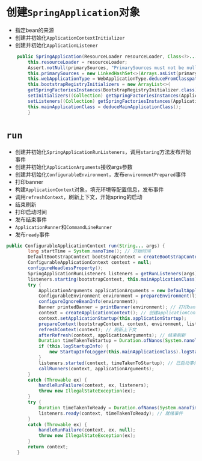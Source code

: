# 创建`SpringApplication`对象
- 指定bean的来源
- 创建并初始化`ApplicationContextInitializer`
- 创建并初始化`ApplicationListener`
```java
	public SpringApplication(ResourceLoader resourceLoader, Class<?>... primarySources) {
        this.resourceLoader = resourceLoader;
        Assert.notNull(primarySources, "PrimarySources must not be null");
        this.primarySources = new LinkedHashSet<>(Arrays.asList(primarySources));
        this.webApplicationType = WebApplicationType.deduceFromClasspath();
        this.bootstrapRegistryInitializers = new ArrayList<>(
        getSpringFactoriesInstances(BootstrapRegistryInitializer.class));
        setInitializers((Collection) getSpringFactoriesInstances(ApplicationContextInitializer.class));
        setListeners((Collection) getSpringFactoriesInstances(ApplicationListener.class));
        this.mainApplicationClass = deduceMainApplicationClass();
        }  
```
# `run`
- 创建并初始化`SpringApplicationRunListeners`，调用`staring`方法发布开始事件
- 创建并初始化`ApplicationArguments`接收args参数
- 创建并初始化`ConfigurableEnvironment`，发布`environmentPrepared`事件
- 打印banner
- 构建`ApplicationContext`对象，填充环境等配置信息，发布事件
- 调用`refreshContext`，刷新上下文，开始spring的启动
- 结束刷新
- 打印启动时间
- 发布结束事件
- `ApplicationRunner`和`CommandLineRunner`
- 发布`ready`事件
```java
public ConfigurableApplicationContext run(String... args) {
		long startTime = System.nanoTime(); // 开始时间
		DefaultBootstrapContext bootstrapContext = createBootstrapContext();
		ConfigurableApplicationContext context = null;
		configureHeadlessProperty();
		SpringApplicationRunListeners listeners = getRunListeners(args);
		listeners.starting(bootstrapContext, this.mainApplicationClass); //开始事件
		try {
			ApplicationArguments applicationArguments = new DefaultApplicationArguments(args); // 接收参数
			ConfigurableEnvironment environment = prepareEnvironment(listeners, bootstrapContext, applicationArguments);// 准备环境
			configureIgnoreBeanInfo(environment);
			Banner printedBanner = printBanner(environment); // 打印banner
			context = createApplicationContext(); // 创建applicationContext
			context.setApplicationStartup(this.applicationStartup);
			prepareContext(bootstrapContext, context, environment, listeners, applicationArguments, printedBanner); //准备上下文
			refreshContext(context); // 刷新上下文
			afterRefresh(context, applicationArguments); // 结束刷新
			Duration timeTakenToStartup = Duration.ofNanos(System.nanoTime() - startTime); // 启动时间
			if (this.logStartupInfo) {
				new StartupInfoLogger(this.mainApplicationClass).logStarted(getApplicationLog(), timeTakenToStartup);
			}
			listeners.started(context, timeTakenToStartup); // 已启动事件
			callRunners(context, applicationArguments); 
		}
		catch (Throwable ex) {
			handleRunFailure(context, ex, listeners);
			throw new IllegalStateException(ex);
		}
		try {
			Duration timeTakenToReady = Duration.ofNanos(System.nanoTime() - startTime);
			listeners.ready(context, timeTakenToReady); // 就绪事件
		}
		catch (Throwable ex) {
			handleRunFailure(context, ex, null);
			throw new IllegalStateException(ex);
		}
		return context;
	}
```